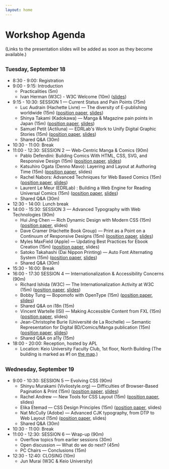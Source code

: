 ```yaml
---
layout: home
---
```


# Workshop Agenda

(Links to the presentation slides will be added as soon as they become available.)

## <span style="font-size:80%">Tuesday, September 18</span>

* 8:30 - 9:00: Registration
* 9:00 - 9:15: Introduction
    * Practicalities (5m)
    * Ivan Herman (W3C) - W3C Welcome (10m) ([slides](https://www.w3.org/2018/Talks/Tokyo-IH/Presentation.pdf))
* 9:15 - 10:30: SESSION 1 — Current Status and Pain Points (75m)
    * Luc Audrain (Hachette Livre) — The diversity of E-publishing worldwide (15m) ([position paper](submissions/Luc_Audrain), [slides](slides/UnfixedFixedLayout20180918.pdf))
    * Shinya Takami (Kadokawa) — Manga & Magazine pain points in Japan (15m) ([position paper](submissions/Shinya_Takami), [slides](slides/simple-fxl-epub180910.pdf))
    * Samuel Petit (Actiluna) — EDRLab's Work to Unify Digital Graphic Stories (15m)  ([position paper](submissions/edrlab), [slides](slides/UnifyVisualNarrative.pdf))
    * Shared Q&A (30m)
* 10:30 - 11:00: Break
* 11:00 - 12:30: SESSION 2 — Web-Centric Manga & Comics (90m)
    * Pablo Defendini: Building Comics With HTML, CSS, SVG, and Responsive Design (15m) ([position paper](submissions/Pablo_Defendini), [slides](https://www.dropbox.com/sh/59lnjz59d7z0ypr/AAA_N85zkejOyY6asbD_ZFsja?dl=0))
    * Katsuhiro Ogata (Denno Mavo): Layering and Layout at Authoring Time (15m) ([position paper](submissions/Katshuhiro_Ogata), slides)
    * Rachel Nabors: Advanced Techniques for Web Based Comics (15m)  ([position paper](submissions/Rachel_Nabors), [slides](slides/rachel-nabors-talk-w3c.pdf))
    * Laurent Le Meur (EDRLab) : Building a Web Engine for Reading Universal Comics (15m) ([position paper](submissions/edrlab), [slides](slides/ReadingEngines.pdf))
    * Shared Q&A (30m)
* 12:30 - 14:00: Lunch break
* 14:00 - 15:30: SESSION 3 — Advanced Typography with Web Technologies (90m)
    * Hui Jing Chen — Rich Dynamic Design with Modern CSS (15m)  ([position paper](submissions/Hui_Jing), slides)
    * Dave Cramer (Hachette Book Group) — Print as a Point on a Continuum of Responsive Designs (15m) ([position paper](submissions/Dave_Cramer), [slides](slides/W3C-Workshop-2018-09-Cramer.pdf))
    * Myles MaxField (Apple) — Updating Best Practices for Ebook Creation (15m) ([position paper](submissions/Myles_Maxfield), slides)
    * Satoko Takahashi (Dai Nippon Printing) — Auto Font Alternating System (15m) ([position paper](submissions/Satoko_Takahashi), [slides](slides/20180918AutoFont_DNP.pdf))
    * Shared Q&A (30m)
* 15:30 - 16:00: Break
* 16:00 - 17:30 SESSION 4 — Internationalization & Accessibility Concerns (90m)
    * Richard Ishida (W3C) — The Internationalization Activity at W3C (15m) ([position paper](submissions/Richard_Ishida), [slides](https://www.w3.org/International/talks/1809-tokyo/))
    * Bobby Tung — Bopomofo with OpenType (15m) ([position paper](submissions/Bobby_Tung), [slides](slides/bomofo.pdf))
    * Shared Q&A on i18n (15m)
    * Vincent Wartelle (ISI) — Making Accessible Content from FXL (15m) ([position paper](submissions/Vincent_Wartelle), slides)
    * Jean-Christophe Burie (Université de La Rochelle) — Semantic Representation for Digital BD/Comics/Manga publication (15m)  ([position paper](submissions/jean_christophe_burie), [slides](slides/W3C-Tokyo_JCBURIE.pdf))
    * Shared Q&A on a11y (15m)
* 18:00 - 20:00: Reception, hosted by APL
    * Location: Keio University Faculty Club, 1st floor, North Building (The building is marked as #1 on [the map](https://www.w3.org/2018/publayout-workshop/venue.html).)

## <span style="font-size:80%">Wednesday, September 19</span>

* 9:00 - 10:30: SESSION 5 — Evolving CSS (90m)
    * Shinyu Murakami (Vivliostyle.org) — Difficulties of Browser-Based Pagination & Print (15m)  ([position paper](submissions/Shinyu_Murakami), [slides](http://bit.ly/w3css201809))
    * Rachel Andrew — New Tools for CSS Layout (15m) ([position paper](submissions/Rachel_Andrew), slides)
    * Elika Etemad — CSS Design Principles (15m) ([position paper](submissions/Elika_Etemad), slides)
    * Nat McCully (Adobe) — Advanced CJK typography, from DTP to Web Layout (15m) ([position paper](submissions/Nat_McCully), slides)
    * Shared Q&A (30m)
* 10:30 - 11:00: Break
* 11:00 - 12:30: SESSION 6 — Wrap-up (90m)
    * Overflow topics from earlier sessions (30m)
    * Open discussion — What do we do next? (45m)
    * PC Chairs — Conclusions (15m)
* 12:30 - 12:40: CLOSING  (10m)
    * Jun Murai (W3C & Keio University)


